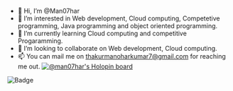 - 👋 Hi, I’m @Man07har
- 👀 I’m interested in Web development, Cloud computing, Competetive programming, Java programming and object oriented programming.
- 🌱 I’m currently learning Cloud computing and competitive Progaramming.
- 💞️ I’m looking to collaborate on  Web development, Cloud computing.
- 📫 You can mail me on thakurmanoharkumar7@gmail.com for reaching me out.
[![@man07har's Holopin board](https://holopin.io/api/user/board?user=man07har)](https://holopin.io/@man07har)
<img src="https://www.codewars.com/users/Man07har/badges/large" alt="Badge" />

<!---
Man07har/Man07har is a ✨ special ✨ repository because its `README.md` (this file) appears on your GitHub profile.
You can click the Preview link to take a look at your changes.
--->
